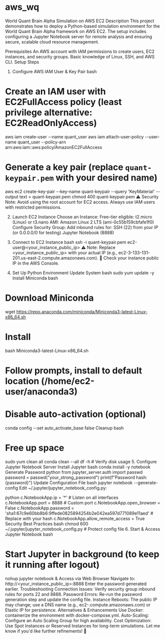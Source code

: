 # aws_wq
World Quant Brain Alpha Simulation on AWS EC2
Description
This project demonstrates how to deploy a Python-based simulation environment for the World Quant Brain Alpha framework on AWS EC2. The setup includes configuring a Jupyter Notebook server for remote analysis and ensuring secure, scalable cloud resource management.

Prerequisites
An AWS account with IAM permissions to create users, EC2 instances, and security groups.
Basic knowledge of Linux, SSH, and AWS CLI.
Setup Steps
1. Configure AWS IAM User & Key Pair
bash
# Create an IAM user with EC2FullAccess policy (least privilege alternative: EC2ReadOnlyAccess)
aws iam create-user --name quant_user
aws iam attach-user-policy --user-name quant_user --policy-arn arn:aws:iam::aws:policy/AmazonEC2FullAccess

# Generate a key pair (replace `quant-keypair.pem` with your desired name)
aws ec2 create-key-pair --key-name quant-keypair --query 'KeyMaterial' --output text > quant-keypair.pem
chmod 400 quant-keypair.pem
⚠️ Security Note: Avoid using the root account for EC2 access. Always use IAM users with restricted permissions.

2. Launch EC2 Instance
Choose an Instance:
Free-tier eligible: t2.micro (Linux) or t3.nano
AMI: Amazon Linux 2 LTS (ami-0c55b159cbfafe1f0)
Configure Security Group:
Add inbound rules for:
SSH (22) from your IP (or 0.0.0.0/0 for testing)
Jupyter Notebook (8888)
3. Connect to EC2 Instance
bash
ssh -i quant-keypair.pem ec2-user@<your_instance_public_ip>
⚠️ Note: Replace <your_instance_public_ip> with your actual IP (e.g., ec2-3-133-131-201.us-east-2.compute.amazonaws.com).
🔗 Check your instance public IP in the AWS Console.

4. Set Up Python Environment
Update System
bash
sudo yum update -y
Install Miniconda
bash
# Download Miniconda
wget https://repo.anaconda.com/miniconda/Miniconda3-latest-Linux-x86_64.sh

# Install
bash Miniconda3-latest-Linux-x86_64.sh
# Follow prompts, install to default location (/home/ec2-user/anaconda3)

# Disable auto-activation (optional)
conda config --set auto_activate_base false
Cleanup
bash
# Free up space
sudo yum clean all
conda clean --all
df -h  # Verify disk usage
5. Configure Jupyter Notebook Server
Install Jupyter
bash
conda install -y notebook
Generate Password
python
from jupyter_server.auth import passwd
password = passwd("your_strong_password")
print(f"Password hash: {password}")
Update Configuration File
bash
jupyter notebook --generate-config
Edit ~/.jupyter/jupyter_notebook_config.py:

python
c.NotebookApp.ip = '*'          # Listen on all interfaces
c.NotebookApp.port = 8888      # Custom port
c.NotebookApp.open_browser = False
c.NotebookApp.password = 'sha1:67c9e60bb8b6:9ffede0825894254b2e042ea597d771089e11aed'  # Replace with your hash
c.NotebookApp.allow_remote_access = True
Security Best Practices
bash
chmod 600 ~/.jupyter/jupyter_notebook_config.py  # Protect config file
6. Start & Access Jupyter Notebook
bash
# Start Jupyter in background (to keep it running after logout)
nohup jupyter notebook &
Access via Web Browser
Navigate to: http://<your_instance_public_ip>:8888
Enter the password generated earlier.
Troubleshooting
Connection Issues: Verify security group inbound rules for ports 22 and 8888.
Password Errors: Re-run the password generation step and update the config file.
Instance Reboots: The public IP may change; use a DNS name (e.g., ec2-<region>.compute.amazonaws.com) or Elastic IP for persistence.
Alternatives & Enhancements
Use Docker: containerize the environment with docker-compose.yml.
Auto-Scaling: Configure an Auto Scaling Group for high availability.
Cost Optimization: Use Spot Instances or Reserved Instances for long-term simulations.
Let me know if you'd like further refinements! 🚀
